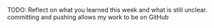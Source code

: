 TODO: Reflect on what you learned this week and what is still unclear.
committing and pushing allows my work to be on GitHub
#